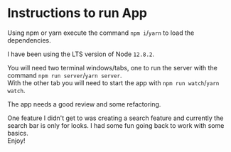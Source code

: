 # Instructions to run App

Using npm or yarn execute the command `npm i`/`yarn` to load the dependencies.

I have been using the LTS version of Node `12.8.2`.

You will need two terminal windows/tabs, one to run the server with the command `npm run server`/`yarn server`.  
With the other tab you will need to start the app with `npm run watch`/`yarn watch`.

The app needs a good review and some refactoring.

One feature I didn't get to was creating a search feature and currently the search bar is only for looks.
I had some fun going back to work with some basics.  
Enjoy!
